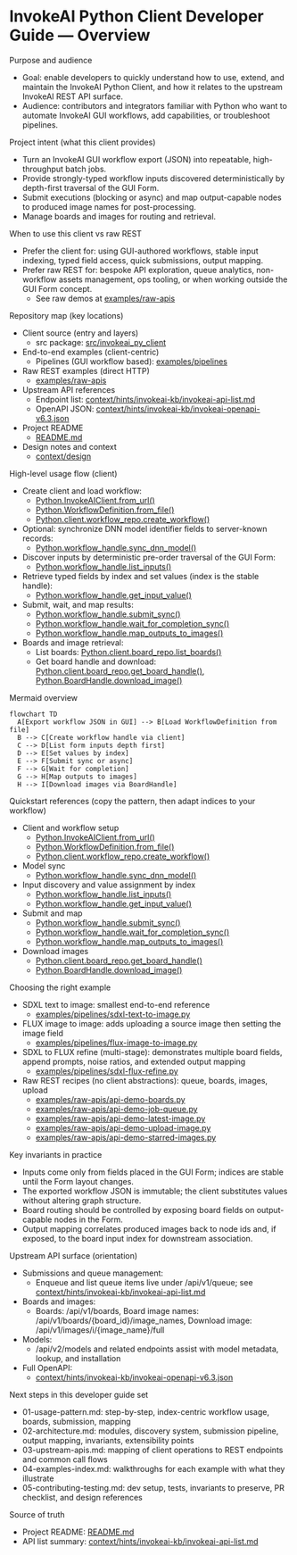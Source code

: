 # InvokeAI Python Client Developer Guide — Overview

Purpose and audience
- Goal: enable developers to quickly understand how to use, extend, and maintain the InvokeAI Python Client, and how it relates to the upstream InvokeAI REST API surface.
- Audience: contributors and integrators familiar with Python who want to automate InvokeAI GUI workflows, add capabilities, or troubleshoot pipelines.

Project intent (what this client provides)
- Turn an InvokeAI GUI workflow export (JSON) into repeatable, high-throughput batch jobs.
- Provide strongly-typed workflow inputs discovered deterministically by depth-first traversal of the GUI Form.
- Submit executions (blocking or async) and map output-capable nodes to produced image names for post-processing.
- Manage boards and images for routing and retrieval.

When to use this client vs raw REST
- Prefer the client for: using GUI-authored workflows, stable input indexing, typed field access, quick submissions, output mapping.
- Prefer raw REST for: bespoke API exploration, queue analytics, non-workflow assets management, ops tooling, or when working outside the GUI Form concept.
  - See raw demos at [examples/raw-apis](examples/raw-apis)

Repository map (key locations)
- Client source (entry and layers)
  - src package: [src/invokeai_py_client](src/invokeai_py_client)
- End-to-end examples (client-centric)
  - Pipelines (GUI workflow based): [examples/pipelines](examples/pipelines)
- Raw REST examples (direct HTTP)
  - [examples/raw-apis](examples/raw-apis)
- Upstream API references
  - Endpoint list: [context/hints/invokeai-kb/invokeai-api-list.md](context/hints/invokeai-kb/invokeai-api-list.md)
  - OpenAPI JSON: [context/hints/invokeai-kb/invokeai-openapi-v6.3.json](context/hints/invokeai-kb/invokeai-openapi-v6.3.json)
- Project README
  - [README.md](README.md)
- Design notes and context
  - [context/design](context/design)

High-level usage flow (client)
- Create client and load workflow:
  - [Python.InvokeAIClient.from_url()](examples/pipelines/sdxl-text-to-image.py:129)
  - [Python.WorkflowDefinition.from_file()](examples/pipelines/sdxl-text-to-image.py:132)
  - [Python.client.workflow_repo.create_workflow()](examples/pipelines/sdxl-text-to-image.py:133)
- Optional: synchronize DNN model identifier fields to server-known records:
  - [Python.workflow_handle.sync_dnn_model()](examples/pipelines/sdxl-text-to-image.py:136)
- Discover inputs by deterministic pre-order traversal of the GUI Form:
  - [Python.workflow_handle.list_inputs()](examples/pipelines/sdxl-text-to-image.py:143)
- Retrieve typed fields by index and set values (index is the stable handle):
  - [Python.workflow_handle.get_input_value()](examples/pipelines/sdxl-text-to-image.py:224)
- Submit, wait, and map results:
  - [Python.workflow_handle.submit_sync()](examples/pipelines/sdxl-text-to-image.py:309)
  - [Python.workflow_handle.wait_for_completion_sync()](examples/pipelines/sdxl-text-to-image.py:312)
  - [Python.workflow_handle.map_outputs_to_images()](examples/pipelines/sdxl-text-to-image.py:328)
- Boards and image retrieval:
  - List boards: [Python.client.board_repo.list_boards()](examples/pipelines/sdxl-text-to-image.py:173)
  - Get board handle and download: [Python.client.board_repo.get_board_handle()](examples/pipelines/sdxl-text-to-image.py:347), [Python.BoardHandle.download_image()](examples/pipelines/sdxl-text-to-image.py:349)

Mermaid overview
```mermaid
flowchart TD
  A[Export workflow JSON in GUI] --> B[Load WorkflowDefinition from file]
  B --> C[Create workflow handle via client]
  C --> D[List form inputs depth first]
  D --> E[Set values by index]
  E --> F[Submit sync or async]
  F --> G[Wait for completion]
  G --> H[Map outputs to images]
  H --> I[Download images via BoardHandle]
```

Quickstart references (copy the pattern, then adapt indices to your workflow)
- Client and workflow setup
  - [Python.InvokeAIClient.from_url()](examples/pipelines/sdxl-text-to-image.py:129)
  - [Python.WorkflowDefinition.from_file()](examples/pipelines/sdxl-text-to-image.py:132)
  - [Python.client.workflow_repo.create_workflow()](examples/pipelines/sdxl-text-to-image.py:133)
- Model sync
  - [Python.workflow_handle.sync_dnn_model()](examples/pipelines/sdxl-text-to-image.py:136)
- Input discovery and value assignment by index
  - [Python.workflow_handle.list_inputs()](examples/pipelines/sdxl-text-to-image.py:143)
  - [Python.workflow_handle.get_input_value()](examples/pipelines/sdxl-text-to-image.py:224)
- Submit and map
  - [Python.workflow_handle.submit_sync()](examples/pipelines/sdxl-text-to-image.py:309)
  - [Python.workflow_handle.wait_for_completion_sync()](examples/pipelines/sdxl-text-to-image.py:312)
  - [Python.workflow_handle.map_outputs_to_images()](examples/pipelines/sdxl-text-to-image.py:328)
- Download images
  - [Python.client.board_repo.get_board_handle()](examples/pipelines/sdxl-text-to-image.py:347)
  - [Python.BoardHandle.download_image()](examples/pipelines/sdxl-text-to-image.py:349)

Choosing the right example
- SDXL text to image: smallest end-to-end reference
  - [examples/pipelines/sdxl-text-to-image.py](examples/pipelines/sdxl-text-to-image.py)
- FLUX image to image: adds uploading a source image then setting the image field
  - [examples/pipelines/flux-image-to-image.py](examples/pipelines/flux-image-to-image.py)
- SDXL to FLUX refine (multi-stage): demonstrates multiple board fields, append prompts, noise ratios, and extended output mapping
  - [examples/pipelines/sdxl-flux-refine.py](examples/pipelines/sdxl-flux-refine.py)
- Raw REST recipes (no client abstractions): queue, boards, images, upload
  - [examples/raw-apis/api-demo-boards.py](examples/raw-apis/api-demo-boards.py)
  - [examples/raw-apis/api-demo-job-queue.py](examples/raw-apis/api-demo-job-queue.py)
  - [examples/raw-apis/api-demo-latest-image.py](examples/raw-apis/api-demo-latest-image.py)
  - [examples/raw-apis/api-demo-upload-image.py](examples/raw-apis/api-demo-upload-image.py)
  - [examples/raw-apis/api-demo-starred-images.py](examples/raw-apis/api-demo-starred-images.py)

Key invariants in practice
- Inputs come only from fields placed in the GUI Form; indices are stable until the Form layout changes.
- The exported workflow JSON is immutable; the client substitutes values without altering graph structure.
- Board routing should be controlled by exposing board fields on output-capable nodes in the Form.
- Output mapping correlates produced images back to node ids and, if exposed, to the board input index for downstream association.

Upstream API surface (orientation)
- Submissions and queue management:
  - Enqueue and list queue items live under /api/v1/queue; see [context/hints/invokeai-kb/invokeai-api-list.md](context/hints/invokeai-kb/invokeai-api-list.md)
- Boards and images:
  - Boards: /api/v1/boards, Board image names: /api/v1/boards/{board_id}/image_names, Download image: /api/v1/images/i/{image_name}/full
- Models:
  - /api/v2/models and related endpoints assist with model metadata, lookup, and installation
- Full OpenAPI:
  - [context/hints/invokeai-kb/invokeai-openapi-v6.3.json](context/hints/invokeai-kb/invokeai-openapi-v6.3.json)

Next steps in this developer guide set
- 01-usage-pattern.md: step-by-step, index-centric workflow usage, boards, submission, mapping
- 02-architecture.md: modules, discovery system, submission pipeline, output mapping, invariants, extensibility points
- 03-upstream-apis.md: mapping of client operations to REST endpoints and common call flows
- 04-examples-index.md: walkthroughs for each example with what they illustrate
- 05-contributing-testing.md: dev setup, tests, invariants to preserve, PR checklist, and design references

Source of truth
- Project README: [README.md](README.md)
- API list summary: [context/hints/invokeai-kb/invokeai-api-list.md](context/hints/invokeai-kb/invokeai-api-list.md)
